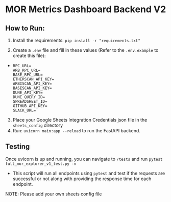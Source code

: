 # MOR Metrics Dashboard Backend V2

## How to Run:

1) Install the requirements: `pip install -r "requirements.txt"`

2) Create a `.env` file and fill in these values (Refer to the `.env.example` to create this file):
- ```
  RPC_URL=
  ARB_RPC_URL=
  BASE_RPC_URL=
  ETHERSCAN_API_KEY=
  ARBISCAN_API_KEY=
  BASESCAN_API_KEY=
  DUNE_API_KEY=
  DUNE_QUERY_ID=
  SPREADSHEET_ID=
  GITHUB_API_KEY=
  SLACK_URL=
  ```
3) Place your Google Sheets Integration Credentials json file in the `sheets_config` directory
4) Run: `uvicorn main:app --reload` to run the FastAPI backend.

## Testing

Once uvicorn is up and running, you can navigate to `/tests` and
run `pytest full_mor_explorer_v1_test.py -v`

- This script will run all endpoints using `pytest` and test if the requests are successful or not along with providing
the response time for each endpoint.

NOTE: Please add your own sheets config file
<!-- TODO: Add a note about the sheets config file -->
